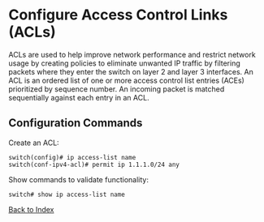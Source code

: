 # Configure Access Control Links (ACLs)

ACLs are used to help improve network performance and restrict network usage by creating policies to eliminate unwanted IP traffic by filtering packets where they enter the switch on layer 2 and layer 3 interfaces. An ACL is an ordered list of one or more access control list entries (ACEs) prioritized by sequence number. An incoming packet is matched sequentially against each entry in an ACL.

## Configuration Commands

Create an ACL:

```
switch(config)# ip access-list name
switch(conf-ipv4-acl)# permit ip 1.1.1.0/24 any
```

Show commands to validate functionality:

```
switch# show ip access-list name
```

[Back to Index](index.md)

